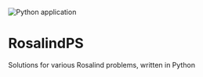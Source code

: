 ![Python application](https://github.com/Vikdemen/RosalindPS/workflows/Python%20application/badge.svg?branch=master)
# RosalindPS
Solutions for various Rosalind problems, written in Python
